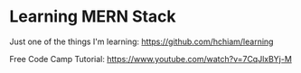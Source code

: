 # Learning MERN Stack

Just one of the things I'm learning: <https://github.com/hchiam/learning>

Free Code Camp Tutorial: <https://www.youtube.com/watch?v=7CqJlxBYj-M>
